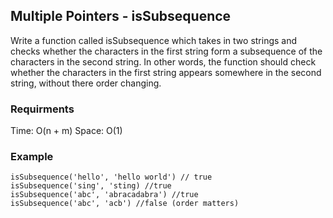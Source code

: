 ## Multiple Pointers - isSubsequence

Write a function called isSubsequence which takes in two strings and checks whether the characters in the first string form a subsequence of the characters in the second string. In other words, the function should check whether the characters in the first string appears somewhere in the second string, without there order changing.

### Requirments
Time: O(n + m)
Space: O(1)

### Example
```
isSubsequence('hello', 'hello world') // true
isSubsequence('sing', 'sting) //true
isSubsequence('abc', 'abracadabra') //true
isSubsequence('abc', 'acb') //false (order matters)
```